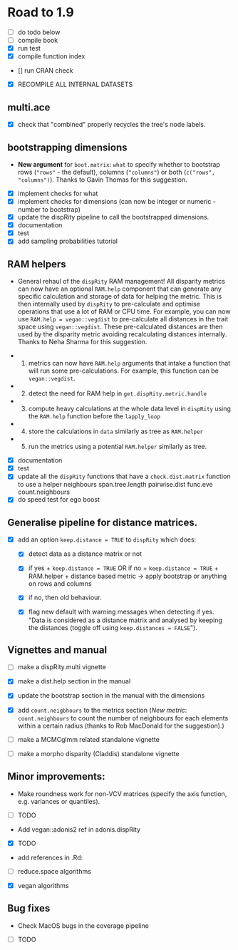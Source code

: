 # Road to 1.9

 - [ ] do todo below
 - [ ] compile book
 - [x] run test
 - [x] compile function index
 - [] run CRAN check
 - [x] RECOMPILE ALL INTERNAL DATASETS


## multi.ace

 - [x] check that "combined" properly recycles the tree's node labels.

## bootstrapping dimensions

 * **New argument** for `boot.matrix`: `what` to specify whether to bootstrap rows (`"rows"` - the default), columns (`"columns"`) or both (`c("rows", "columns")`). Thanks to Gavin Thomas for this suggestion.

 - [x] implement checks for what
 - [x] implement checks for dimensions (can now be integer or numeric - number to bootstrap)
 - [x] update the dispRity pipeline to call the bootstrapped dimensions.
 - [x] documentation
 - [x] test
 - [x] add sampling probabilities tutorial

## RAM helpers

 * General rehaul of the `dispRity` RAM management! All disparity metrics can now have an optional `RAM.help` component that can generate any specific calculation and storage of data for helping the metric. This is then internally used by `dispRity` to pre-calculate and optimise operations that use a lot of RAM or CPU time. For example, you can now use `RAM.help = vegan::vegdist` to pre-calculate all distances in the trait space using `vegan::vegdist`. These pre-calculated distances are then used by the disparity metric avoiding recalculating distances internally. Thanks to Neha Sharma for this suggestion.

 - 1. metrics can now have `RAM.help` arguments that intake a function that will run some pre-calculations. For example, this function can be `vegan::vegdist`.
 - 2. detect the need for RAM help in `get.dispRity.metric.handle`
 - 3. compute heavy calculations at the whole data level in `dispRity` using the `RAM.help` function before the `lapply_loop`
 - 4. store the calculations in `data` similarly as tree as `RAM.helper`
 - 5. run the metrics using a potential `RAM.helper` similarly as tree.
 - [x] documentation
 - [x] test
 - [x] update all the `dispRity` functions that have a `check.dist.matrix` function to use a helper
  neighbours
  span.tree.length
  pairwise.dist
  func.eve
  count.neighbours
  - [x] do speed test for ego boost

## Generalise pipeline for distance matrices.


 - [x] add an option `keep.distance = TRUE` to `dispRity` which does:
    - [x] detect data as a distance matrix or not
    - [x] if yes + `keep.distance = TRUE` OR if no + `keep.distance = TRUE` + RAM.helper + distance based metric -> apply bootstrap or anything on rows and columns
    - [x] if no, then old behaviour.
    - [x] flag new default with warning messages when detecting if yes. "Data is considered as a distance matrix and analysed by keeping the distances (toggle off using `keep.distances = FALSE`").


## Vignettes and manual

 - [ ] make a dispRity.multi vignette
 - [x] make a dist.help section in the manual
 - [x] update the bootstrap section in the manual with the dimensions
 - [x] add `count.neigbhours` to the metrics section (*New metric*: `count.neighbours` to count the number of neighbours for each elements within a certain radius (thanks to Rob MacDonald for the suggestion).)

 - [ ] make a MCMCglmm related standalone vignette
 - [ ] make a morpho disparity (Claddis) standalone vignette



## Minor improvements:
  * Make roundness work for non-VCV matrices (specify the axis function, e.g. variances or quantiles).
  - [ ] TODO 
  * Add vegan::adonis2 ref in adonis.dispRity
  - [x] TODO
  * add references in .Rd:
  - [ ] reduce.space algorithms
  - [x] vegan algorithms


## Bug fixes
 * Check MacOS bugs in the coverage pipeline
 - [ ] TODO

